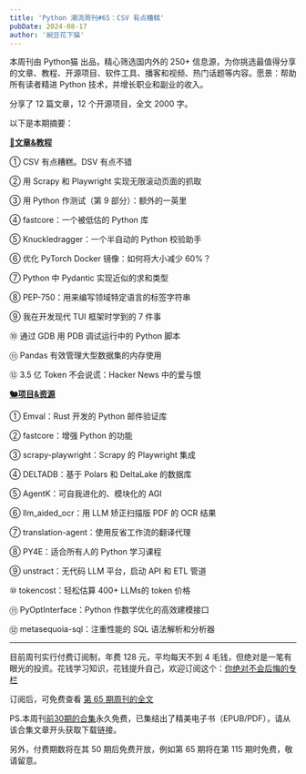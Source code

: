 ```yaml
---
title: 'Python 潮流周刊#65：CSV 有点糟糕'
pubDate: 2024-08-17
author: '豌豆花下猫'
---
```


本周刊由 Python猫 出品，精心筛选国内外的 250+ 信息源，为你挑选最值得分享的文章、教程、开源项目、软件工具、播客和视频、热门话题等内容。愿景：帮助所有读者精进 Python 技术，并增长职业和副业的收入。

分享了 12 篇文章，12 个开源项目，全文 2000 字。

以下是本期摘要： 

**[🦄文章&教程](https://xiaobot.net/p/python_weekly)** 


① CSV 有点糟糕。DSV 有点不错

② 用 Scrapy 和 Playwright 实现无限滚动页面的抓取

③ 用 Python 作测试（第 9 部分）：额外的一英里

④ fastcore：一个被低估的 Python 库

⑤ Knuckledragger：一个半自动的 Python 校验助手

⑥ 优化 PyTorch Docker 镜像：如何将大小减少 60%？

⑦ Python 中 Pydantic 实现近似的求和类型

⑧ PEP-750：用来编写领域特定语言的标签字符串

⑨ 我在开发现代 TUI 框架时学到的 7 件事

⑩ 通过 GDB 用 PDB 调试运行中的 Python 脚本

⑪ Pandas 有效管理大型数据集的内存使用

⑫ 3.5 亿 Token 不会说谎：Hacker News 中的爱与恨

**[🐿️项目&资源](https://xiaobot.net/p/python_weekly)** 


① Emval：Rust 开发的 Python 邮件验证库

② fastcore：增强 Python 的功能

③ scrapy-playwright：Scrapy 的 Playwright 集成

④ DELTADB：基于 Polars 和 DeltaLake 的数据库

⑤ AgentK：可自我进化的、模块化的 AGI

⑥ llm_aided_ocr：用 LLM 矫正扫描版 PDF 的 OCR 结果

⑦ translation-agent：使用反省工作流的翻译代理

⑧ PY4E：适合所有人的 Python 学习课程

⑨ unstract：无代码 LLM 平台，启动 API 和 ETL 管道

⑩ tokencost：轻松估算 400+ LLMs的 token 价格

⑪ PyOptInterface：Python 作数学优化的高效建模接口

⑫ metasequoia-sql：注重性能的 SQL 语法解析和分析器


-----

目前周刊实行付费订阅制，年费 128 元，平均每天不到 4 毛钱，但绝对是一笔有眼光的投资。花钱学习知识，花钱提升自己，欢迎订阅这个：[你绝对不会后悔的专栏](https://xiaobot.net/p/python_weekly)

订阅后，可免费查看 [第 65 期周刊的全文](https://xiaobot.net/post/ce01e10f-d072-44fd-ac11-b2eaef8b98cd)

PS.本周刊[前30期的合集](https://pythoncat.top/posts/2023-12-11-weekly)永久免费，已集结出了精美电子书（EPUB/PDF），请从该合集文章开头获取下载链接。

另外，付费期数将在其 50 期后免费开放，例如第 65 期将在第 115 期时免费，敬请留意。